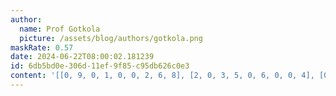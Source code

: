 ```yaml
---
author:
  name: Prof Gotkola
  picture: /assets/blog/authors/gotkola.png
maskRate: 0.57
date: 2024-06-22T08:00:02.181239
id: 6db5bd0e-306d-11ef-9f85-c95db626c0e3
content: '[[0, 9, 0, 1, 0, 0, 2, 6, 8], [2, 0, 3, 5, 0, 6, 0, 0, 4], [0, 0, 6, 2, 0, 0, 0, 0, 5], [0, 0, 9, 8, 2, 0, 0, 7, 1], [0, 0, 0, 0, 6, 1, 3, 0, 0], [0, 0, 0, 4, 0, 7, 5, 0, 0], [8, 7, 2, 0, 0, 0, 9, 1, 0], [0, 0, 0, 0, 0, 0, 8, 0, 7], [0, 0, 5, 7, 1, 0, 4, 0, 0]]'
---
```

